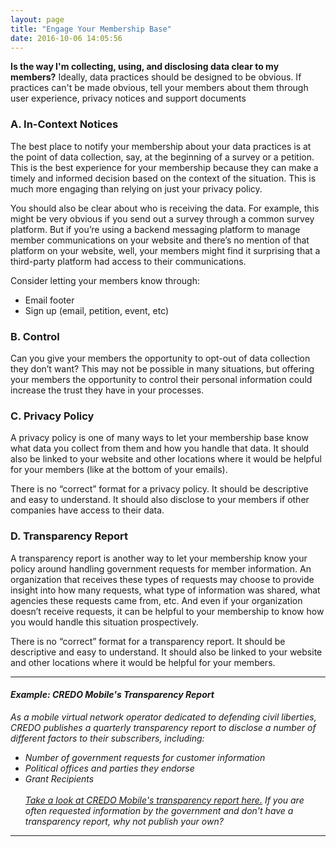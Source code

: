 ```yaml
---
layout: page
title: "Engage Your Membership Base"
date: 2016-10-06 14:05:56
---
```


**Is the way I'm collecting, using, and disclosing data clear to my members?** Ideally, data practices should be designed to be obvious. If practices can't be made obvious, tell your members about them through user experience, privacy notices and support documents

### A. In-Context Notices
The best place to notify your membership about your data practices is at the point of data collection, say, at the beginning of a survey or a petition. This is the best experience for your membership because they can make a timely and informed decision based on the context of the situation.  This is much more engaging than relying on just your privacy policy.   

You should also be clear about who is receiving the data.  For example, this might be very obvious if you send out a survey through a common survey platform.  But if you’re using a backend messaging platform to manage member communications on your website and there’s no mention of that platform on your website, well, your members might find it surprising that a third-party platform had access to their communications. 

Consider letting your members know through:
- Email footer
- Sign up (email, petition, event, etc)

### B. Control
Can you give your members the opportunity to opt-out of data collection they don’t want? This may not be possible in many situations, but offering your members the opportunity to control their personal information could increase the trust they have in your processes.

### C. Privacy Policy
A privacy policy is one of many ways to let your membership base know what data you collect from them and how you handle that data. It should also be linked to your website and other locations where it would be helpful for your members (like at the bottom of your emails).   

There is no “correct” format for a privacy policy.  It should be descriptive and easy to understand.  It should also disclose to your members if other companies have access to their data.  

### D. Transparency Report 
A transparency report is another way to let your membership know your policy around handling government requests for member information.  An organization that receives these types of requests may choose to provide insight into how many requests, what type of information was shared, what agencies these requests came from, etc.  And even if your organization doesn’t receive requests, it can be helpful to your membership to know how you would handle this situation prospectively.

There is no “correct” format for a transparency report.  It should be descriptive and easy to understand.  It should also be linked to your website and other locations where it would be helpful for your members. 

---

#### _Example: CREDO Mobile's Transparency Report_
_As a mobile virtual network operator dedicated to defending civil liberties, CREDO publishes a quarterly transparency report to disclose a number of different factors to their subscribers, including:_
- _Number of government requests for customer information_ 
- _Political offices and parties they endorse_
- _Grant Recipients_ <br /><br />
_[Take a look at CREDO Mobile's transparency report here.](http://www.credomobile.com/transparency) If you are often requested information by the government and don't have a transparency report, why not publish your own?_

---

